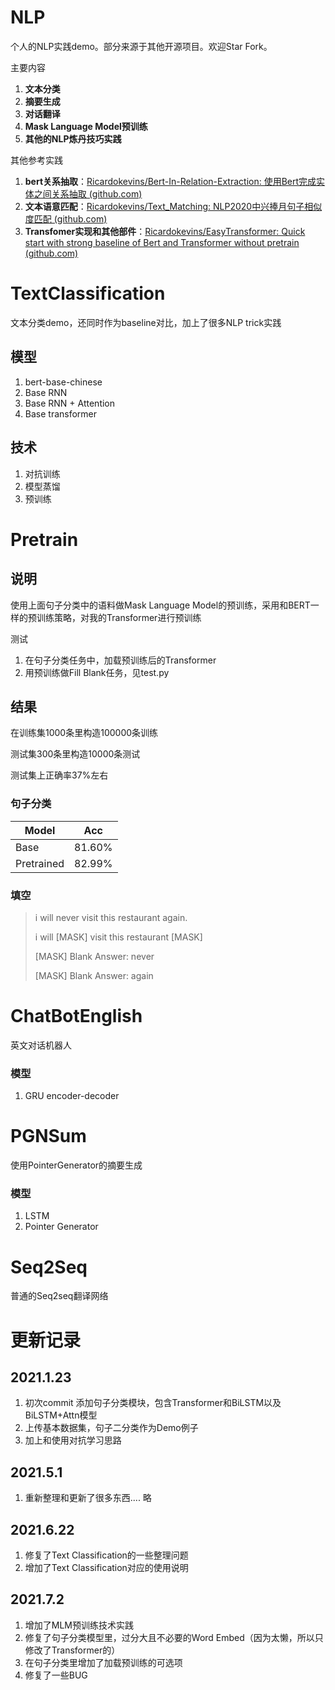 # NLP

个人的NLP实践demo。部分来源于其他开源项目。欢迎Star Fork。

主要内容

1. **文本分类**
2. **摘要生成**
3. **对话翻译**
4. **Mask Language Model预训练**
5. **其他的NLP炼丹技巧实践**

其他参考实践

1. **bert关系抽取**：[Ricardokevins/Bert-In-Relation-Extraction: 使用Bert完成实体之间关系抽取 (github.com)](https://github.com/Ricardokevins/Bert-In-Relation-Extraction)
2. **文本语意匹配**：[Ricardokevins/Text_Matching: NLP2020中兴捧月句子相似度匹配 (github.com)](https://github.com/Ricardokevins/Text_Matching)
3. **Transfomer实现和其他部件**：[Ricardokevins/EasyTransformer: Quick start with strong baseline of Bert and Transformer without pretrain (github.com)](https://github.com/Ricardokevins/EasyTransformer)

# TextClassification

文本分类demo，还同时作为baseline对比，加上了很多NLP trick实践

## 模型

1. bert-base-chinese
2. Base RNN
3. Base RNN + Attention
4. Base transformer

## 技术

1. 对抗训练
2. 模型蒸馏
3. 预训练



# Pretrain

## 说明

使用上面句子分类中的语料做Mask Language Model的预训练，采用和BERT一样的预训练策略，对我的Transformer进行预训练

测试

1. 在句子分类任务中，加载预训练后的Transformer
2. 用预训练做Fill Blank任务，见test.py

## 结果

在训练集1000条里构造100000条训练

测试集300条里构造10000条测试

测试集上正确率37%左右

### 句子分类

| Model      | Acc    |
| ---------- | ------ |
| Base       | 81.60% |
| Pretrained | 82.99% |

### 填空

> i will never visit this restaurant again.
>
> i will [MASK] visit this restaurant [MASK]
>
> [MASK] Blank Answer:  never
>
> [MASK] Blank Answer:  again





# ChatBotEnglish

英文对话机器人

### 模型

1. GRU encoder-decoder





# PGNSum

使用PointerGenerator的摘要生成

### 模型

1. LSTM
2. Pointer Generator



# Seq2Seq

普通的Seq2seq翻译网络





# 更新记录

## 2021.1.23

 1. 初次commit 添加句子分类模块，包含Transformer和BiLSTM以及BiLSTM+Attn模型 
 2. 上传基本数据集，句子二分类作为Demo例子
 3. 加上和使用对抗学习思路

## 2021.5.1

1. 重新整理和更新了很多东西.... 略



## 2021.6.22

1. 修复了Text Classification的一些整理问题
2. 增加了Text Classification对应的使用说明



## 2021.7.2

1. 增加了MLM预训练技术实践
2. 修复了句子分类模型里，过分大且不必要的Word Embed（因为太懒，所以只修改了Transformer的）
3. 在句子分类里增加了加载预训练的可选项
4. 修复了一些BUG